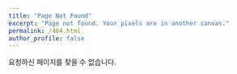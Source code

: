 ```yaml
---
title: "Page Not Found"
excerpt: "Page not found. Your pixels are in another canvas."
permalink: /404.html
author_profile: false
---
```


요청하신 페이지를 찾을 수 없습니다.

<script>
  var GOOG_FIXURL_LANG = 'en';
  var GOOG_FIXURL_SITE = 'https://d-won.github.io'
</script>
<script src="https://linkhelp.clients.google.com/tbproxy/lh/wm/fixurl.js">
</script>
